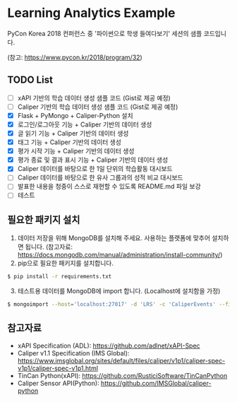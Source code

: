 # Learning Analytics Example

PyCon Korea 2018 컨퍼런스 중 '파이썬으로 학생 들여다보기' 세션의 샘플 코드입니다. 

(참고: https://www.pycon.kr/2018/program/32)

## TODO List

* [ ] xAPI 기반의 학습 데이터 생성 샘플 코드 (Gist로 제공 예정)
* [ ] Caliper 기반의 학습 데이터 생성 샘플 코드 (Gist로 제공 예정)
* [x] Flask + PyMongo + Caliper-Python 설치
* [x] 로그인/로그아웃 기능 + Caliper 기반의 데이터 생성
* [x] 글 읽기 기능 + Caliper 기반의 데이터 생성
* [x] 태그 기능 + Caliper 기반의 데이터 생성
* [x] 평가 시작 기능 + Caliper 기반의 데이터 생성
* [x] 평가 종료 및 결과 표시 기능 + Caliper 기반의 데이터 생성
* [x] Caliper 데이터를 바탕으로 한 1일 단위의 학습활동 대시보드
* [ ] Caliper 데이터를 바탕으로 한 유사 그룹과의 성적 비교 대시보드
* [ ] 발표한 내용을 청중이 스스로 재현할 수 있도록 README.md 파일 보강
* [ ] 테스트

## 필요한 패키지 설치

1. 데이터 저장을 위해 MongoDB를 설치해 주세요. 사용하는 플랫폼에 맞추어 설치하면 됩니다.
(참고자료: https://docs.mongodb.com/manual/administration/install-community/)
2. pip으로 필요한 패키지를 설치합니다.
```bash
$ pip install -r requirements.txt
```
3. 테스트용 데이터를 MongoDB에 import 합니다. (Localhost에 설치함을 가정)
```bash
$ mongoimport --host='localhost:27017' -d 'LRS' -c 'CaliperEvents' --file='caliper_gradeevent_sample.json'
```

## 참고자료

* xAPI Specification (ADL): https://github.com/adlnet/xAPI-Spec 
* Caliper v1.1 Specification (IMS Global): https://www.imsglobal.org/sites/default/files/caliper/v1p1/caliper-spec-v1p1/caliper-spec-v1p1.html 
* TinCan Python(xAPI): https://github.com/RusticiSoftware/TinCanPython 
* Caliper Sensor API(Python): https://github.com/IMSGlobal/caliper-python
